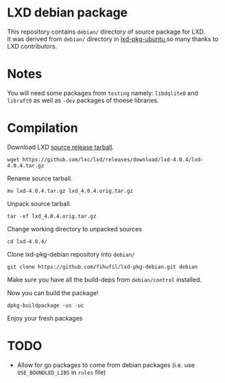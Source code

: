 LXD debian package
======

This repository contains `debian/` directory of source package for LXD.  
It was derived from `debian/` directory in [lxd-pkg-ubuntu ](https://github.com/lxc/lxd-pkg-ubuntu/) so many thanks to LXD contributors.

# Notes

You will need some packages from `testing` namely: `libdqlite0` and `libraft0` as well as `-dev` packages of thoese libraries.

# Compilation

Download LXD [source release tarball](https://github.com/lxc/lxd/releases).

```
wget https://github.com/lxc/lxd/releases/download/lxd-4.0.4/lxd-4.0.4.tar.gz
```

Rename source tarball.

```
mv lxd-4.0.4.tar.gz lxd_4.0.4.orig.tar.gz
```

Unpack source tarball.

```
tar -xf lxd_4.0.4.orig.tar.gz
```

Change working directory to unpacked sources

```
cd lxd-4.0.4/
```

Clone lxd-pkg-debian repository into `debian/`

```
git clone https://github.com/fihufil/lxd-pkg-debian.git debian
```

Make sure you have all the build-deps from `debian/control` installed.

Now you can build the package!

```
dpkg-buildpackage -us -uc
```

Enjoy your fresh packages

# TODO

* Allow for go packages to come from debian packages (i.e. use `USE_BOUNDLED_LIBS` in `rules` file)
